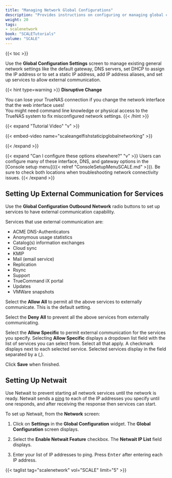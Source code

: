 ```yaml
---
title: "Managing Network Global Configurations"
description: "Provides instructions on configuring or managing global configuration settings."
weight: 20
tags:
- scalenetwork
book: "SCALETutorials"
volume: "SCALE"
---
```


{{< toc >}}

Use the **Global Configuration Settings** screen to manage existing general network settings like the default gateway, DNS servers, set DHCP to assign the IP address or to set a static IP address, add IP address aliases, and set up services to allow external communication.

{{< hint type=warning >}}
**Disruptive Change**

You can lose your TrueNAS connection if you change the network interface that the web interface uses!  
You might need command line knowledge or physical access to the TrueNAS system to fix misconfigured network settings.
{{< /hint >}}

{{< expand "Tutorial Video" "v" >}}

{{< embed-video name="scaleangelfishstaticipglobalnetworking" >}}

{{< /expand >}}

{{< expand "Can I configure these options elsewhere?" "v" >}}
Users can configure many of these interface, DNS, and gateway options in the [Console setup menu]({{< relref "ConsoleSetupMenuSCALE.md" >}}).
Be sure to check both locations when troubleshooting network connectivity issues.
{{< /expand >}}

## Setting Up External Communication for Services
Use the **Global Configuration Outbound Network** radio buttons to set up services to have external communication capability.

Services that use external communication are:
* ACME DNS-Authenticators
* Anonymous usage statistics
* Catalog(s) information exchanges
* Cloud sync
* KMIP
* Mail (email service)
* Replication
* Rsync
* Support
* TrueCommand iX portal
* Updates
* VMWare snapshots

Select the **Allow All** to permit all the above services to externally communicate. This is the default setting.

Select the **Deny All** to prevent all the above services from externally communicating.

Select the **Allow Specific** to permit external communication for the services you specify. Selecting **Allow Specific** displays a dropdown list field with the list of services you can select from. Select all that apply. A checkmark displays next to each selected service. Selected services display in the field separated by a (,).

Click **Save** when finished.

## Setting Up Netwait
Use Netwait to prevent starting all network services until the network is ready. Netwait sends a [ping](https://manpages.debian.org/unstable/inetutils-ping/ping.1.en.html) to each of the IP addresses you specify until one responds, and after receiving the response then services can start.

To set up Netwait, from the **Network** screen:

1. Click on **Settings** in the **Global Configuration** widget. The **Global Configuration** screen displays.

2. Select the **Enable Netwait Feature** checkbox. The **Netwait IP List** field displays.

3. Enter your list of IP addresses to ping. Press <kbd>Enter</kbd> after entering each IP address.


{{< taglist tag="scalenetwork" vol="SCALE" limit="5" >}}
